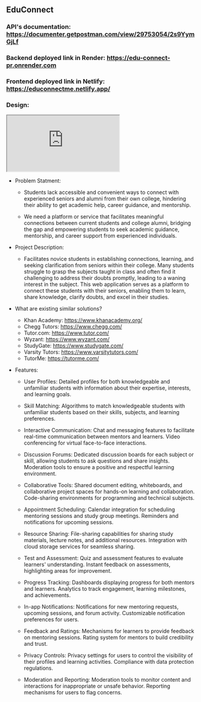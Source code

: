 ## EduConnect

### API's documentation: https://documenter.getpostman.com/view/29753054/2s9YymGjLf

### Backend deployed link in Render: https://edu-connect-pr.onrender.com

### Frontend deployed link in Netlify: https://educonnectme.netlify.app/

### Design:

<iframe src="https://www.figma.com/file/av8dMDoXAdtqC6tyNxGwdH/Edu-Connect?type=design&node-id=0%3A1&mode=design&t=2HlXrbXXVTdlu6tj-1
" title="Figma Design"></iframe>

- Problem Statment:
 
  - Students lack accessible and convenient ways to connect with experienced seniors and alumni from their own college, hindering their ability to get academic help, career guidance, and mentorship.

  - We need a platform or service that facilitates meaningful connections between current students and college alumni, bridging the gap and empowering students to seek academic guidance, mentorship, and career support from experienced individuals.

- Project Description: 

  - Facilitates novice students in establishing connections, learning, and seeking clarification from seniors within their college. Many students struggle to grasp the subjects taught in class and often find it challenging to address their doubts promptly, leading to a waning interest in the subject. This web application serves as a platform to connect these students with their seniors, enabling them to learn, share knowledge, clarify doubts, and excel in their studies.

- What are existing similar solutions?

  - Khan Academy: https://www.khanacademy.org/
  - Chegg Tutors: https://www.chegg.com/
  - Tutor.com: https://www.tutor.com/
  - Wyzant: https://www.wyzant.com/
  - StudyGate: https://www.studygate.com/
  - Varsity Tutors: https://www.varsitytutors.com/
  - TutorMe: https://tutorme.com/

- Features:

  - User Profiles: Detailed profiles for both knowledgeable and unfamiliar students with information about their expertise, interests, and learning goals.

  - Skill Matching: Algorithms to match knowledgeable students with unfamiliar students based on their skills, subjects, and learning preferences. 

  - Interactive Communication: Chat and messaging features to facilitate real-time communication between mentors and learners.
   Video conferencing for virtual face-to-face interactions. 

  - Discussion Forums: Dedicated discussion boards for each subject or skill, allowing students to ask questions and share insights.
   Moderation tools to ensure a positive and respectful learning environment.

  - Collaborative Tools: Shared document editing, whiteboards, and collaborative project spaces for hands-on learning and collaboration.
   Code-sharing environments for programming and technical subjects.

  - Appointment Scheduling: Calendar integration for scheduling mentoring sessions and study group meetings.
   Reminders and notifications for upcoming sessions.

  - Resource Sharing: File-sharing capabilities for sharing study materials, lecture notes, and additional resources.
   Integration with cloud storage services for seamless sharing.

  - Test and Assessment: Quiz and assessment features to evaluate learners' understanding.
   Instant feedback on assessments, highlighting areas for improvement.

  - Progress Tracking: Dashboards displaying progress for both mentors and learners.
   Analytics to track engagement, learning milestones, and achievements. 

  - In-app Notifications: Notifications for new mentoring requests, upcoming sessions, and forum activity.
   Customizable notification preferences for users.

  - Feedback and Ratings: Mechanisms for learners to provide feedback on mentoring sessions.
   Rating system for mentors to build credibility and trust.

  - Privacy Controls: Privacy settings for users to control the visibility of their profiles and learning activities.
   Compliance with data protection regulations.

  - Moderation and Reporting: Moderation tools to monitor content and interactions for inappropriate or unsafe behavior.
   Reporting mechanisms for users to flag concerns.


  



